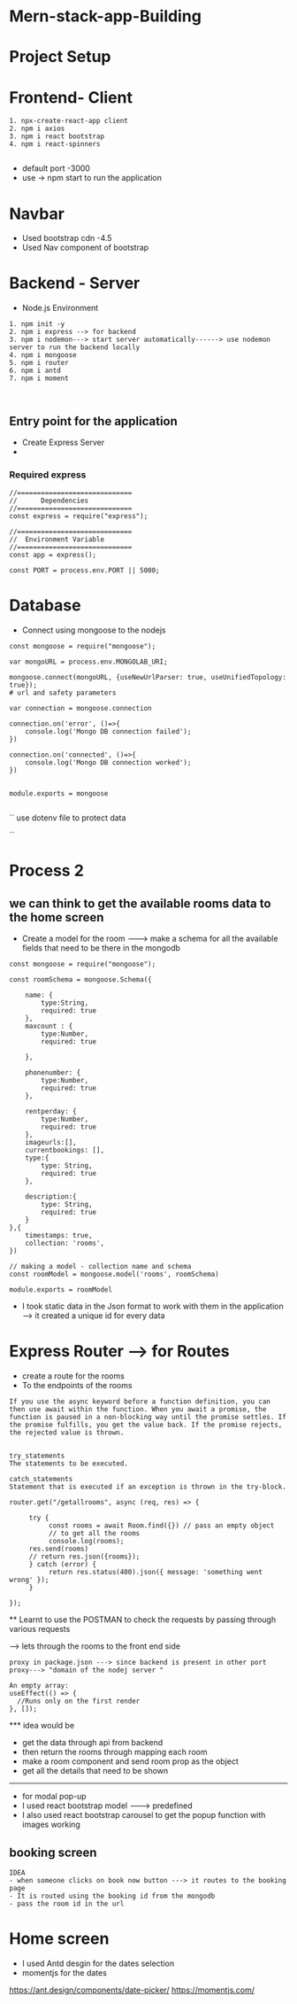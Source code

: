 # Mern-stack-app-Building

# Project Setup

# Frontend- Client

```
1. npx-create-react-app client
2. npm i axios
3. npm i react bootstrap
4. npm i react-spinners


```

- default port -3000
 - use -> npm start to run the application

# Navbar

- Used bootstrap cdn -4.5 
- Used Nav component of bootstrap 

# Backend - Server 

- Node.js Environment

```
1. npm init -y 
2. npm i express --> for backend
3. npm i nodemon---> start server automatically------> use nodemon server to run the backend locally
4. npm i mongoose
5. npm i router
6. npm i antd
7. npm i moment



```

## Entry point for the application 

- Create Express Server
- 
### Required express 

```
//=============================
//      Dependencies
//=============================
const express = require("express");

```
```
//=============================
//  Environment Variable
//=============================
const app = express();

const PORT = process.env.PORT || 5000;
```


# Database

- Connect using mongoose to the nodejs

```
const mongoose = require("mongoose");

var mongoURL = process.env.MONGOLAB_URI;

mongoose.connect(mongoURL, {useNewUrlParser: true, useUnifiedTopology: true});
# url and safety parameters

var connection = mongoose.connection

connection.on('error', ()=>{
    console.log('Mongo DB connection failed');
})

connection.on('connected', ()=>{
    console.log('Mongo DB connection worked');
})


module.exports = mongoose


```

``
use dotenv file  to protect data 

``


# Process 2

## we can think to get the available rooms data to the home screen 

- Create a model for the room 
---> make a schema for all the available fields that need to be there in the mongodb 

```
const mongoose = require("mongoose");

const roomSchema = mongoose.Schema({

    name: {
        type:String,
        required: true
    },
    maxcount : {
        type:Number,
        required: true

    },

    phonenumber: {
        type:Number,
        required: true
    },

    rentperday: {
        type:Number,
        required: true
    },
    imageurls:[],
    currentbookings: [],
    type:{
        type: String,
        required: true
    },

    description:{
        type: String,
        required: true
    }
},{
    timestamps: true,
    collection: 'rooms',
})

// making a model - collection name and schema  
const roomModel = mongoose.model('rooms', roomSchema)

module.exports = roomModel

```

- I took static data in the Json format to work with them in the application
--> it created a unique id for every data 

# Express Router --> for Routes

- create a route for the rooms 
- To the endpoints of the rooms 

```
If you use the async keyword before a function definition, you can then use await within the function. When you await a promise, the function is paused in a non-blocking way until the promise settles. If the promise fulfills, you get the value back. If the promise rejects, the rejected value is thrown.


try_statements
The statements to be executed.

catch_statements
Statement that is executed if an exception is thrown in the try-block.
```
```
router.get("/getallrooms", async (req, res) => {
   
     try {
          const rooms = await Room.find({}) // pass an empty object
          // to get all the rooms
          console.log(rooms);
     res.send(rooms)
     // return res.json({rooms});
     } catch (error) {
          return res.status(400).json({ message: 'something went wrong' });
     }

});
```

** Learnt to use the POSTMAN to check the requests by passing through various requests 

--> lets through the rooms to the front end side 

```
proxy in package.json ---> since backend is present in other port 
proxy---> "domain of the nodej server "
```

```
An empty array:
useEffect(() => {
  //Runs only on the first render
}, []);
```
*** idea would be 
- get the data through api from backend
- then return the rooms through mapping each room 
- make a room component and send room prop  as the object 
- get all the details that need to be shown
***

- for modal pop-up 
- I used react bootstrap model ---> predefined
- I also used react bootstrap carousel to get the popup function with images working 



## booking screen

```
IDEA
- when someone clicks on book now button ---> it routes to the booking page
- It is routed using the booking id from the mongodb
- pass the room id in the url
```

# Home screen
- I used Antd desgin for the dates selection 
- momentjs for the dates 

https://ant.design/components/date-picker/
https://momentjs.com/


